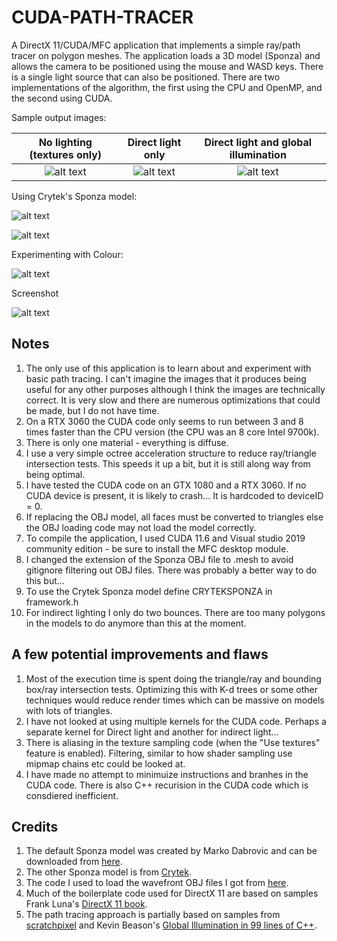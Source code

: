# CUDA-PATH-TRACER

A DirectX 11/CUDA/MFC application that implements a simple ray/path tracer on polygon meshes. The application loads a 3D model (Sponza) and allows the camera to be positioned using the mouse and WASD keys. There is a single light source that can also be positioned. There are two implementations of the algorithm, the first using the CPU and OpenMP, and the second using CUDA.

Sample output images:

No lighting (textures only)         | Direct light only         |  Direct light and global illumination
:-------------------------:|:-------------------------:|:-------------------------:
![alt text](https://github.com/JohnLeber/MFC-Path-Tracer/blob/master/Images/NoLighting.png) | ![alt text](https://github.com/JohnLeber/MFC-Path-Tracer/blob/master/Images/128Direct2.png) | ![alt text](https://github.com/JohnLeber/MFC-Path-Tracer/blob/master/Images/128Global2.png) 




Using Crytek's Sponza model:

![alt text](https://github.com/JohnLeber/MFC-Path-Tracer/blob/master/Images/Image_grey_128.png)

![alt text](https://github.com/JohnLeber/MFC-Path-Tracer/blob/master/Images/Image_N128_Upper2.png)



Experimenting with Colour:

![alt text](https://github.com/JohnLeber/MFC-Path-Tracer/blob/master/Images/Image_N128_Upper.png)


Screenshot

![alt text](https://github.com/JohnLeber/MFC-Path-Tracer/blob/master/Images/Screenshot.png)



## Notes

1) The only use of this application is to learn about and experiment with basic path tracing. I can't imagine the images that it produces being useful for any other purposes although I think the images are technically correct. It is very slow and there are numerous optimizations that could be made, but I do not have time.
2) On a RTX 3060 the CUDA code only seems to run between 3 and 8 times faster than the CPU version (the CPU was an 8 core Intel 9700k).
3) There is only one material - everything is diffuse.
4) I use a very simple octree acceleration structure to reduce ray/triangle intersection tests. This speeds it up a bit, but it is still along way from being optimal.
5) I have tested the CUDA code on an GTX 1080 and a RTX 3060. If no CUDA device is present, it is likely to crash... It is hardcoded to deviceID = 0.
6) If replacing the OBJ model, all faces must be converted to triangles else the OBJ loading code may not load the model correctly.
7) To compile the application, I used CUDA 11.6 and Visual studio 2019 community edition - be sure to install the MFC desktop module.
8) I changed the extension of the Sponza OBJ file to .mesh to avoid gitignore filtering out OBJ files. There was probably a better way to do this but...
9) To use the Crytek Sponza model define CRYTEKSPONZA in framework.h
10) For indirect lighting I only do two bounces. There are too many polygons in the models to do anymore than this at the moment.

## A few potential improvements and flaws

1) Most of the execution time is spent doing the triangle/ray and bounding box/ray intersection tests. Optimizing this with K-d trees or some other techniques would reduce render times which can be massive on models with lots of triangles.
2) I have not looked at using multiple kernels for the CUDA code. Perhaps a separate kernel for Direct light and another for indirect light...
3) There is aliasing in the texture sampling code (when the "Use textures" feature is enabled). Filtering, similar to how shader sampling use mipmap chains etc could be looked at.
4) I have made no attempt to minimuize instructions and branhes in the CUDA code. There is also C++ recurision in the CUDA code which is consdiered inefficient.


## Credits

1) The default Sponza model was created by Marko Dabrovic and can be downloaded from [here](http://hdri.cgtechniques.com/~sponza/files/). 
2) The other Sponza model is from [Crytek](https://www.crytek.com/cryengine).
3) The code I used to load the wavefront OBJ files I got from [here](http://code-section.com/blog/dx9-obj-loader).
4) Much of the boilerplate code used for DirectX 11 are based on samples Frank Luna's [DirectX 11 book](https://www.amazon.com/Introduction-3D-Game-Programming-DirectX/dp/1936420228).
5) The path tracing approach is partially based on samples from [scratchpixel]( https://www.scratchapixel.com/lessons/3d-basic-rendering/global-illumination-path-tracing) and Kevin Beason's [Global Illumination in 99 lines of C++](https://www.kevinbeason.com/smallpt/).
